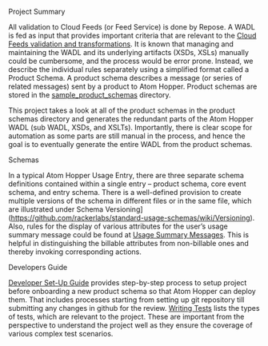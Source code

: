 Project Summary

All validation to Cloud Feeds (or Feed Service) is done by Repose. A WADL is fed as input that provides important criteria that are relevant to the [Cloud Feeds validation and transformations](https://github.com/rackerlabs/standard-usage-schemas/wiki/Overview).
It is known that managing and maintaining the WADL and its underlying artifacts (XSDs, XSLs) manually could be cumbersome, and the process would be error prone. Instead, we describe the individual rules separately using a simplified format called a Product Schema. A product schema describes a message (or series of related messages) sent by a product to Atom Hopper. Product schemas are stored in the [sample_product_schemas](https://github.com/rackerlabs/standard-usage-schemas/tree/master/sample_product_schemas) directory.

This project takes a look at all of the product schemas in the product schemas directory and generates the redundant parts of the Atom Hopper WADL (sub WADL, XSDs, and XSLTs). Importantly, there is clear scope for automation as some parts are still manual in the process, and hence the goal is to eventually generate the entire WADL from the product schemas.


Schemas

In a typical Atom Hopper Usage Entry, there are three separate schema definitions contained within a single entry – product schema, core event schema, and entry schema. There is a well-defined provision to create multiple versions of the schema in different files or in the same file, which are illustrated under Schema Versioning](https://github.com/rackerlabs/standard-usage-schemas/wiki/Versioning). Also, rules for the display of various attributes for the user’s usage summary message could be found at [Usage Summary Messages](https://github.com/rackerlabs/standard-usage-schemas/wiki/Usage-Summary-Messages). This is helpful in distinguishing the billable attributes from non-billable ones and thereby invoking corresponding actions.

Developers Guide

[Developer Set-Up Guide](https://github.com/rackerlabs/standard-usage-schemas/wiki/Developer-Set-Up-Guide) provides step-by-step process to setup project before onboarding a new product schema so that Atom Hopper can deploy them. That includes processes starting from setting up git repository till submitting any changes in github for the review. [Writing Tests]( https://github.com/rackerlabs/standard-usage-schemas/wiki/Tests) lists the types of tests, which are relevant to the project. These are important from the perspective to understand the project well as they ensure the coverage of various complex test scenarios.

